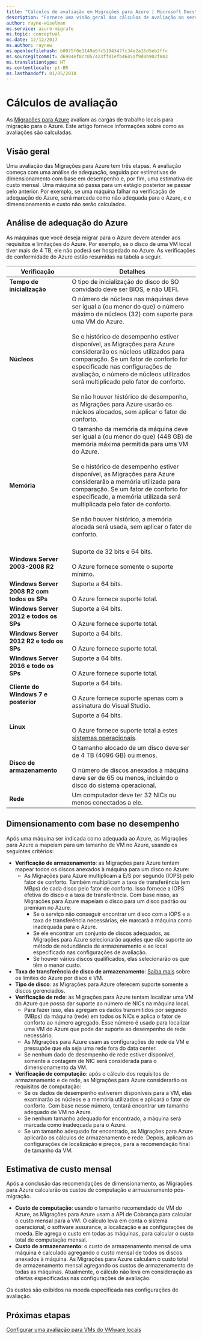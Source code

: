 ```yaml
---
title: "Cálculos de avaliação em Migrações para Azure | Microsoft Docs"
description: "Fornece uma visão geral dos cálculos de avaliação no serviço Migrações para Azure."
author: rayne-wiselman
ms.service: azure-migrate
ms.topic: conceptual
ms.date: 12/12/2017
ms.author: raynew
ms.openlocfilehash: b8075f0e1149a6fc5194347fc34e2a16d5eb2ffc
ms.sourcegitcommit: d6984ef8cc057423ff81efb4645af9d0b902f843
ms.translationtype: HT
ms.contentlocale: pt-BR
ms.lasthandoff: 01/05/2018
---
```

# <a name="assessment-calculations"></a>Cálculos de avaliação

As [Migrações para Azure](migrate-overview.md) avaliam as cargas de trabalho locais para migração para o Azure. Este artigo fornece informações sobre como as avaliações são calculadas.



## <a name="overview"></a>Visão geral

Uma avaliação das Migrações para Azure tem três etapas. A avaliação começa com uma análise de adequação, seguida por estimativas de dimensionamento com base em desempenho e, por fim, uma estimativa de custo mensal. Uma máquina só passa para um estágio posterior se passar pelo anterior. Por exemplo, se uma máquina falhar na verificação de adequação do Azure, será marcada como não adequada para o Azure, e o dimensionamento e custo não serão calculados. 


## <a name="azure-suitability-analysis"></a>Análise de adequação do Azure

As máquinas que você deseja migrar para o Azure devem atender aos requisitos e limitações do Azure. Por exemplo, se o disco de uma VM local tiver mais de 4 TB, ele não poderá ser hospedado no Azure. As verificações de conformidade do Azure estão resumidas na tabela a seguir. 

**Verificação** | **Detalhes**
--- | ---
**Tempo de inicialização** | O tipo de inicialização do disco do SO convidado deve ser BIOS, e não UEFI.
**Núcleos** | O número de núcleos nas máquinas deve ser igual a (ou menor do que) o número máximo de núcleos (32) com suporte para uma VM do Azure.<br/><br/> Se o histórico de desempenho estiver disponível, as Migrações para Azure considerarão os núcleos utilizados para comparação. Se um fator de conforto for especificado nas configurações de avaliação, o número de núcleos utilizados será multiplicado pelo fator de conforto.<br/><br/> Se não houver histórico de desempenho, as Migrações para Azure usarão os núcleos alocados, sem aplicar o fator de conforto.
**Memória** | O tamanho da memória da máquina deve ser igual a (ou menor do que) (448 GB) de memória máxima permitida para uma VM do Azure. <br/><br/> Se o histórico de desempenho estiver disponível, as Migrações para Azure considerarão a memória utilizada para comparação. Se um fator de conforto for especificado, a memória utilizada será multiplicada pelo fator de conforto.<br/><br/> Se não houver histórico, a memória alocada será usada, sem aplicar o fator de conforto.<br/><br/> 
**Windows Server 2003-2008 R2** | Suporte de 32 bits e 64 bits.<br/><br/> O Azure fornece somente o suporte mínimo.
**Windows Server 2008 R2 com todos os SPs** | Suporte a 64 bits.<br/><br/> O Azure fornece suporte total.
**Windows Server 2012 e todos os SPs** | Suporte a 64 bits.<br/><br/> O Azure fornece suporte total.
**Windows Server 2012 R2 e todo os SPs** | Suporte a 64 bits.<br/><br/> O Azure fornece suporte total.
**Windows Server 2016 e todo os SPs** | Suporte a 64 bits.<br/><br/> O Azure fornece suporte total.
**Cliente do Windows 7 e posterior** | Suporte a 64 bits.<br/><br/> O Azure fornece suporte apenas com a assinatura do Visual Studio.
**Linux** | Suporte a 64 bits.<br/><br/> O Azure fornece suporte total a estes [sistemas operacionais](../virtual-machines/linux/endorsed-distros.md).
**Disco de armazenamento** | O tamanho alocado de um disco deve ser de 4 TB (4096 GB) ou menos.<br/><br/> O número de discos anexados à máquina deve ser de 65 ou menos, incluindo o disco do sistema operacional. 
**Rede** | Um computador deve ter 32 NICs ou menos conectados a ele.


## <a name="performance-based-sizing"></a>Dimensionamento com base no desempenho

Após uma máquina ser indicada como adequada ao Azure, as Migrações para Azure a mapeiam para um tamanho de VM no Azure, usando os seguintes critérios:

- **Verificação de armazenamento**: as Migrações para Azure tentam mapear todos os discos anexados à máquina para um disco no Azure:
    - As Migrações para Azure multiplicam a E/S por segundo (IOPS) pelo fator de conforto. Também multiplicam a taxa de transferência (em MBps) de cada disco pelo fator de conforto. Isso fornece a IOPS efetiva do disco e a taxa de transferência. Com base nisso, as Migrações para Azure mapeiam o disco para um disco padrão ou premium no Azure.
      - Se o serviço não conseguir encontrar um disco com a IOPS e a taxa de transferência necessárias, ele marcará a máquina como inadequada para o Azure.
      - Se ele encontrar um conjunto de discos adequados, as Migrações para Azure selecionarão aqueles que dão suporte ao método de redundância de armazenamento e ao local especificado nas configurações de avaliação.
      - Se houver vários discos qualificados, elas selecionarão os que têm o menor custo.
- **Taxa de transferência de disco de armazenamento**: [Saiba mais](../azure-subscription-service-limits.md#storage-limits) sobre os limites do Azure por disco e VM.
- **Tipo de disco**: as Migrações para Azure oferecem suporte somente a discos gerenciados.
- **Verificação de rede**: as Migrações para Azure tentam localizar uma VM do Azure que possa dar suporte ao número de NICs na máquina local.
    - Para fazer isso, elas agregam os dados transmitidos por segundo (MBps) da máquina (rede) em todos os NICs e aplica o fator de conforto ao número agregado. Esse número é usado para localizar uma VM do Azure que pode dar suporte ao desempenho de rede necessário.
    - As Migrações para Azure usam as configurações de rede da VM e pressupõe que ela seja uma rede fora do data center.
    - Se nenhum dado de desempenho de rede estiver disponível, somente a contagem de NIC será considerada para o dimensionamento da VM.
- **Verificação de computação**: após o cálculo dos requisitos de armazenamento e de rede, as Migrações para Azure considerarão os requisitos de computação:
    - Se os dados de desempenho estiverem disponíveis para a VM, elas examinarão os núcleos e a memória utilizados e aplicará o fator de conforto. Com base nesse número, tentará encontrar um tamanho adequado de VM no Azure.
    - Se nenhum tamanho adequado for encontrado, a máquina será marcada como inadequada para o Azure.
    - Se um tamanho adequado for encontrado, as Migrações para Azure aplicarão os cálculos de armazenamento e rede. Depois, aplicam as configurações de localização e preços, para a recomendação final de tamanho da VM.


## <a name="monthly-cost-estimation"></a>Estimativa de custo mensal

Após a conclusão das recomendações de dimensionamento, as Migrações para Azure calcularão os custos de computação e armazenamento pós-migração.

- **Custo de computação**: usando o tamanho recomendado de VM do Azure, as Migrações para Azure usam a API de Cobrança para calcular o custo mensal para a VM. O cálculo leva em conta o sistema operacional, o software assurance, a localização e as configurações de moeda. Ele agrega o custo em todas as máquinas, para calcular o custo total de computação mensal.
- **Custo de armazenamento**: o custo de armazenamento mensal de uma máquina é calculado agregando o custo mensal de todos os discos anexados à máquina. As Migrações para Azure calculam o custo total de armazenamento mensal agregando os custos de armazenamento de todas as máquinas. Atualmente, o cálculo não leva em consideração as ofertas especificadas nas configurações de avaliação.

Os custos são exibidos na moeda especificada nas configurações de avaliação. 


## <a name="next-steps"></a>Próximas etapas

[Configurar uma avaliação para VMs do VMware locais](tutorial-assessment-vmware.md)
